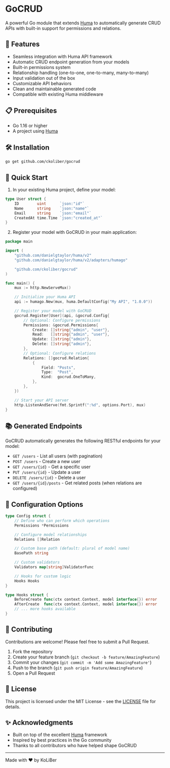 # GoCRUD

A powerful Go module that extends [Huma](https://huma.rocks/) to automatically generate CRUD APIs with built-in support for permissions and relations.

## 🚀 Features

-   Seamless integration with Huma API framework
-   Automatic CRUD endpoint generation from your models
-   Built-in permissions system
-   Relationship handling (one-to-one, one-to-many, many-to-many)
-   Input validation out of the box
-   Customizable API behaviors
-   Clean and maintainable generated code
-   Compatible with existing Huma middleware

## 📋 Prerequisites

-   Go 1.16 or higher
-   A project using [Huma](https://huma.rocks/)

## 🛠️ Installation

```bash
go get github.com/ckoliber/gocrud
```

## 🎯 Quick Start

1. In your existing Huma project, define your model:

```go
type User struct {
    ID        uint      `json:"id"`
    Name      string    `json:"name"`
    Email     string    `json:"email"`
    CreatedAt time.Time `json:"created_at"`
}
```

2. Register your model with GoCRUD in your main application:

```go
package main

import (
    "github.com/danielgtaylor/huma/v2"
    "github.com/danielgtaylor/huma/v2/adapters/humago"

    "github.com/ckoliber/gocrud"
)

func main() {
    mux := http.NewServeMux()

    // Initialize your Huma API
    api := humago.New(mux, huma.DefaultConfig("My API", "1.0.0"))

    // Register your model with GoCRUD
    gocrud.Register[User](api, &gocrud.Config{
        // Optional: Configure permissions
        Permissions: &gocrud.Permissions{
            Create: []string{"admin", "user"},
            Read:   []string{"admin", "user"},
            Update: []string{"admin"},
            Delete: []string{"admin"},
        },
        // Optional: Configure relations
        Relations: []gocrud.Relation{
            {
                Field: "Posts",
                Type:  "Post",
                Kind:  gocrud.OneToMany,
            },
        },
    })

    // Start your API server
    http.ListenAndServe(fmt.Sprintf(":%d", options.Port), mux)
}
```

## 📚 Generated Endpoints

GoCRUD automatically generates the following RESTful endpoints for your model:

-   `GET /users` - List all users (with pagination)
-   `POST /users` - Create a new user
-   `GET /users/{id}` - Get a specific user
-   `PUT /users/{id}` - Update a user
-   `DELETE /users/{id}` - Delete a user
-   `GET /users/{id}/posts` - Get related posts (when relations are configured)

## 🔧 Configuration Options

```go
type Config struct {
    // Define who can perform which operations
    Permissions *Permissions

    // Configure model relationships
    Relations []Relation

    // Custom base path (default: plural of model name)
    BasePath string

    // Custom validators
    Validators map[string]ValidatorFunc

    // Hooks for custom logic
    Hooks Hooks
}

type Hooks struct {
    BeforeCreate func(ctx context.Context, model interface{}) error
    AfterCreate  func(ctx context.Context, model interface{}) error
    // ... more hooks available
}
```

## 🤝 Contributing

Contributions are welcome! Please feel free to submit a Pull Request.

1. Fork the repository
2. Create your feature branch (`git checkout -b feature/AmazingFeature`)
3. Commit your changes (`git commit -m 'Add some AmazingFeature'`)
4. Push to the branch (`git push origin feature/AmazingFeature`)
5. Open a Pull Request

## 📝 License

This project is licensed under the MIT License - see the [LICENSE](LICENSE.md) file for details.

## ✨ Acknowledgments

-   Built on top of the excellent [Huma](https://huma.rocks/) framework
-   Inspired by best practices in the Go community
-   Thanks to all contributors who have helped shape GoCRUD

---

Made with ❤️ by KoLiBer
